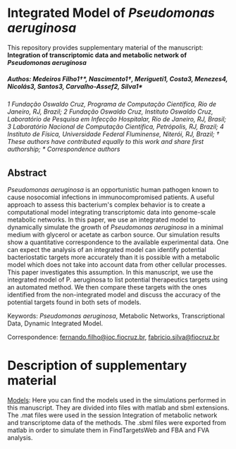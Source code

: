 # Integrated Model of *Pseudomonas aeruginosa*

This repository provides supplementary material of the manuscript: **Integration of transcriptomic data and metabolic network of *Pseudomonas aeruginosa*** 
##### Authos: Medeiros Filho1†\*, Nascimento1†, Merigueti1, Costa3, Menezes4, Nicolás3, Santos3, Carvalho-Assef2, Silva1\*

######  1 Fundação Oswaldo Cruz, Programa de Computação Científica, Rio de Janeiro, RJ, Brazil; 2 Fundação Oswaldo Cruz, Instituto Oswaldo Cruz, Laboratório de Pesquisa em Infecção Hospitalar, Rio de Janeiro, RJ, Brasil; 3 Laboratório Nacional de Computação Científica, Petrópolis, RJ, Brazil; 4 Instituto de Física, Universidade Federal Fluminense, Niterói, RJ, Brazil; † These authors have contributed equally to this work and share first authorship; \* Correspondence authors



## Abstract 


*Pseudomonas aeruginosa* is an opportunistic human pathogen known to cause nosocomial infections in immunocompromised patients. A useful approach to assess this bacterium's complex behavior is to create a computational model integrating transcriptomic data into genome-scale metabolic networks. In this paper, we use an integrated model to dynamically simulate the growth of *Pseudomonas aeruginosa* in a minimal medium with glycerol or acetate as carbon source. Our simulation results show a quantitative correspondence to the available experimental data. One can expect the analysis of an integrated model can identify potential bacteriostatic targets more accurately than it is possible with a metabolic model which does not take into account data from other cellular processes. This paper investigates this assumption. In this manuscript, we use the integrated model of P. aeruginosa to list potential therapeutics targets using an automated method. We then compare these targets with the ones identified from the non-integrated model and discuss the accuracy of the potential targets found in both sets of models.

Keywords: *Pseudomonas aeruginosa*, Metabolic  Networks, Transcriptional  Data, Dynamic Integrated Model.

Correspondence: fernando.filho@ioc.fiocruz.br, fabricio.silva@fiocruz.br 

# Description of supplementary material

[Models](https://github.com/medeirosfilho1/Integration-paeruginosa/models): Here you can find the models used in the simulations performed in this manuscript. They are divided into files with matlab and sbml extensions. The .mat files were used in the session Integration of metabolic network and transcriptome data of the methods. The .sbml files were exported from matlab in order to simulate them in FindTargetsWeb and FBA and FVA analysis.

